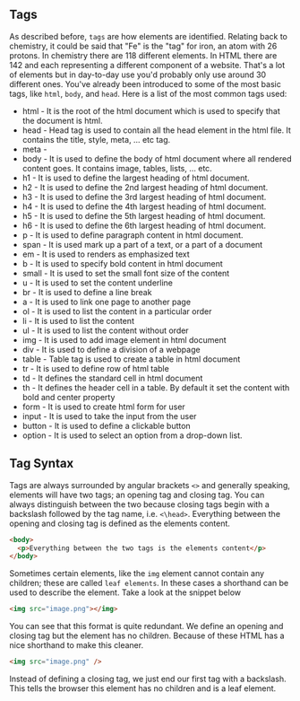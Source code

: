 ## Tags

As described before, `tags` are how elements are identified. Relating back to chemistry, it could be said that "Fe" is the "tag" for iron, an atom with 26 protons. In chemistry there are 118 different elements. In HTML there are 142 and each representing a different component of a website. That's a lot of elements but in day-to-day use you'd probably only use around 30 different ones. You've already been introduced to some of the most basic tags, like `html`, `body`, and `head`. Here is a list of the most common tags used:

- html - It is the root of the html document which is used to specify that the document is html.
- head - Head tag is used to contain all the head element in the html file. It contains the title, style, meta, … etc tag.
- meta -
- body - It is used to define the body of html document where all rendered content goes. It contains image, tables, lists, … etc.
- h1 - It is used to define the largest heading of html document.
- h2 - It is used to define the 2nd largest heading of html document.
- h3 - It is used to define the 3rd largest heading of html document.
- h4 - It is used to define the 4th largest heading of html document.
- h5 - It is used to define the 5th largest heading of html document.
- h6 - It is used to define the 6th largest heading of html document.
- p - It is used to define paragraph content in html document.
- span - It is used mark up a part of a text, or a part of a document
- em - It is used to renders as emphasized text
- b - It is used to specify bold content in html document
- small - It is used to set the small font size of the content
- u - It is used to set the content underline
- br - It is used to define a line break
- a - It is used to link one page to another page
- ol - It is used to list the content in a particular order
- li - It is used to list the content
- ul - It is used to list the content without order
- img - It is used to add image element in html document
- div - It is used to define a division of a webpage
- table - Table tag is used to create a table in html document
- tr - It is used to define row of html table
- td - It defines the standard cell in html document
- th - It defines the header cell in a table. By default it set the content with bold and center property
- form - It is used to create html form for user
- input - It is used to take the input from the user
- button - It is used to define a clickable button
- option - It is used to select an option from a drop-down list.

## Tag Syntax

Tags are always surrounded by angular brackets `<>` and generally speaking, elements will have two tags; an opening tag and closing tag. You can always distinguish between the two because closing tags begin with a backslash followed by the tag name, i.e. `<\head>`. Everything between the opening and closing tag is defined as the elements content.

```html
<body>
  <p>Everything between the two tags is the elements content</p>
</body>
```

Sometimes certain elements, like the `img` element cannot contain any children; these are called `leaf elements`. In these cases a shorthand can be used to describe the element. Take a look at the snippet below

```html
<img src="image.png"></img>
```

You can see that this format is quite redundant. We define an opening and closing tag but the element has no children. Because of these HTML has a nice shorthand to make this cleaner.

```html
<img src="image.png" />
```

Instead of defining a closing tag, we just end our first tag with a backslash. This tells the browser this element has no children and is a leaf element.
